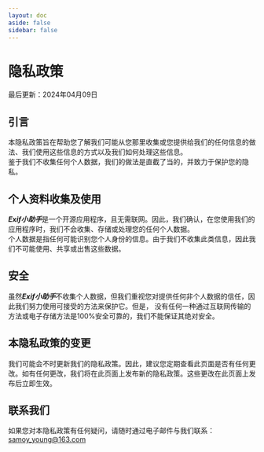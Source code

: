 ```yaml
---
layout: doc
aside: false
sidebar: false
---
```

# 隐私政策
最后更新：2024年04月09日
## 引言
本隐私政策旨在帮助您了解我们可能从您那里收集或您提供给我们的任何信息的做法、我们使用这些信息的方式以及我们如何处理这些信息。  
鉴于我们不收集任何个人数据，我们的做法是直截了当的，并致力于保护您的隐私。

## 个人资料收集及使用
***Exif小助手***是一个开源应用程序，且无需联网。因此，我们确认，在您使用我们的应用程序时，我们不会收集、存储或处理您的任何个人数据。  
个人数据是指任何可能识别您个人身份的信息。由于我们不收集此类信息，因此我们不可能使用、共享或出售这些数据。

## 安全
虽然***Exif小助手***不收集个人数据，但我们重视您对提供任何非个人数据的信任，因此我们努力使用可接受的方法来保护它。但是，
没有任何一种通过互联网传输的方法或电子存储方法是100%安全可靠的，我们不能保证其绝对安全。

## 本隐私政策的变更
我们可能会不时更新我们的隐私政策。因此，建议您定期查看此页面是否有任何更改。如有任何更改，我们将在此页面上发布新的隐私政策。这些更改在此页面上发布后立即生效。

## 联系我们
如果您对本隐私政策有任何疑问，请随时通过电子邮件与我们联系：<samoy_young@163.com>